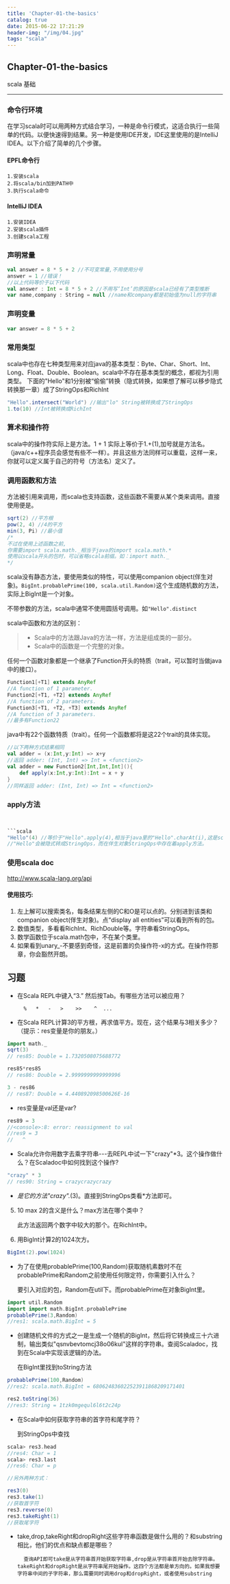 ```yaml
---
title: 'Chapter-01-the-basics'
catalog: true
date: 2015-06-22 17:21:29
header-img: "/img/04.jpg"
tags: "scala"
---
```


## Chapter-01-the-basics

scala 基础

---

### 命令行环境
在学习scala时可以用两种方式结合学习，一种是命令行模式，这适合执行一些简单的代码。以便快速得到结果。另一种是使用IDE开发，IDE这里使用的是IntelliJ IDEA。以下介绍了简单的几个步骤。
#### EPFL命令行

    1.安装scala
    2.将scala/bin加到PATH中
    3.执行scala命令
#### IntelliJ IDEA
    1.安装IDEA
    2.安装scala插件
    3.创建scala工程

### 声明常量

```scala
val answer = 8 * 5 + 2 //不可变常量,不用使用分号
answer = 1 //错误！
//以上代码等价于以下代码
val answer : Int = 8 * 5 + 2 //不用写‘Int’的原因是scala已经有了类型推断
var name,company : String = null //name和company都是初始值为null的字符串
```

### 声明变量

```scala
var answer = 8 * 5 + 2
```

### 常用类型
scala中也存在七种类型用来对应java的基本类型：Byte、Char、Short、Int、Long、Float、Double、Boolean。scala中不存在基本类型的概念，都视为引用类型。
下面的"Hello"和1分别被“偷偷”转换（隐式转换，如果想了解可以移步隐式转换那一章）成了StringOps和RichInt

```scala
"Hello".intersect("World") //输出"lo" String被转换成了StringOps
1.to(10) //Int被转换成RichInt
```

### 算术和操作符
scala中的操作符实际上是方法。1 + 1 实际上等价于1.+(1),加号就是方法名。（java/c++程序员会感觉有些不一样）。并且这些方法同样可以重载，这样一来，你就可以定义属于自己的符号（方法名）定义了。

### 调用函数和方法
方法被引用来调用，而scala也支持函数，这些函数不需要从某个类来调用。直接使用便是。

```scala
sqrt(2) //平方根
pow(2, 4) //4的平方
min(3, Pi) //最小值
/*
不过在使用上述函数之前,
你需要import scala.math._相当于java的import scala.math.*
使用以scala开头的包时，可以省略scala前缀。如：import math._
*/
```
scala没有静态方法，要使用类似的特性，可以使用companion object(伴生对象)。```BigInt.probablePrime(100, scala.util.Random)```这个生成随机数的方法，实际上BigInt是一个对象。

不带参数的方法，scala中通常不使用圆括号调用。如```"Hello".distinct```

scala中函数和方法的区别：
>* Scala中的方法跟Java的方法一样，方法是组成类的一部分。
>* Scala中的函数是一个完整的对象。

任何一个函数对象都是一个继承了Function开头的特质（trait，可以暂时当做java中的接口）。

```scala
Function1[+T1] extends AnyRef
//A function of 1 parameter.
Function2[+T1, +T2] extends AnyRef
//A function of 2 parameters.
Function3[+T1, +T2, +T3] extends AnyRef
//A function of 3 parameters.
//最多有Function22
```

java中有22个函数特质（trait）。任何一个函数都将是这22个trait的具体实现。

```scala
//以下两种方式结果相同
val adder = (x:Int,y:Int) => x+y
//返回 adder: (Int, Int) => Int = <function2>
val adder = new Function2[Int,Int,Int](){
    def apply(x:Int,y:Int):Int = x + y
}
//同样返回 adder: (Int, Int) => Int = <function2>
```

### apply方法

```scala


```scala
"Hello"(4) //等价于"Hello".apply(4),相当于java里的"Hello".charAt(i),这是scala为了便利提供的一种语法糖。
//"Hello"会被隐式转成StringOps，而在伴生对象StringOps中存在着apply方法。
```

### 使用scala doc
http://www.scala-lang.org/api
#### 使用技巧:
1. 左上解可以搜索类名，每条结果左侧的C和O是可以点的。分别进到该类和companion object(伴生对象)。点“display all entities”可以看到所有的包。
2. 数值类型，多看看RichInt、RichDouble等。字符串看StringOps。
3. 数学函数位于scala.math包中，不在某个类里。
4. 如果看到unary_-不要感到奇怪，这是前置的负操作符-x的方式。在操作符那章，你会豁然开朗。


## 习题

* 在Scala REPL中键入“3.” 然后按Tab。有哪些方法可以被应用？
    
        %   *   -   >    >>    ^  ...
* 在Scala REPL计算3的平方根，再求值平方。现在，这个结果与3相关多少？（提示：res变量是你的朋友。）


```scala
import math._
sqrt(3)
// res85: Double = 1.7320508075688772

res85*res85
// res86: Double = 2.9999999999999996

3 - res86
// res87: Double = 4.440892098500626E-16
```

* res变量是val还是var?



```scala
res89 = 3
//<console>:8: error: reassignment to val
//res9 = 3
//   ^
```
* Scala允许你用数字去乘字符串---去REPL中试一下"crazy"*3。这个操作做什么？在Scaladoc中如何找到这个操作?


```scala
"crazy" * 3
// res90: String = crazycrazycrazy
```
*    *是它的方法"crazy".*(3)。直接到StringOps类看*方法即可。
5. 10 max 2的含义是什么？max方法在哪个类中？
    
    此方法返回两个数字中较大的那个。在RichInt中。

6. 用BigInt计算2的1024次方。


```scala
BigInt(2).pow(1024)
```

* 为了在使用probablePrime(100,Random)获取随机素数时不在probablePrime和Random之前使用任何限定符，你需要引入什么？

    要引入对应的包，Random在util下。而probablePrime在对象BigInt里。


```scala
import util.Random
import import math.BigInt.probablePrime
probablePrime(3,Random)
//res1: scala.math.BigInt = 5
```

* 创建随机文件的方式之一是生成一个随机的BigInt，然后将它转换成三十六进制，输出类似"qsnvbevtomcj38o06kul"这样的字符串。查阅Scaladoc，找到在Scala中实现该逻辑的办法。

    在BigInt里找到toString方法


```scala
probablePrime(100,Random)
//res2: scala.math.BigInt = 680624836022523911868209171401

res2.toString(36)
//res3: String = 1tzk0mgequl6l6t2c24p
```

* 在Scala中如何获取字符串的首字符和尾字符？

    到StringOps中查找


```scala
scala> res3.head
//res4: Char = 1
scala> res3.last
//res6: Char = p

//另外两种方式：

res3(0)
res3.take(1)
//获取首字符
res3.reverse(0)
res3.takeRight(1)
//获取尾字符
```

* take,drop,takeRight和dropRight这些字符串函数是做什么用的？和substring相比，他们的优点和缺点都是哪些？

        查询API即可take是从字符串首开始获取字符串,drop是从字符串首开始去除字符串。takeRight和dropRight是从字符串尾开始操作。这四个方法都是单方向的。如果我想要字符串中间的子字符串，那么需要同时调用drop和dropRight，或者使用substring


